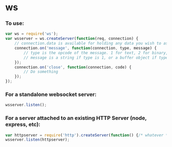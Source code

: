 ws
==

### To use:
```javascript
var ws = require('ws');
var wsserver = ws.createServer(function(req, connection) {
	// connection.data is available for holding any data you wish to associate with a certain WebSocket connection
	connection.on('message', function(connection, type, message) {
		// type is the opcode of the message. 1 for text, 2 for binary, etc
		// message is a string if type is 1, or a buffer object if type is 2
	});
	connection.on('close', function(connection, code) {
		// Do something
	});
});
```

### For a standalone websocket server:
```javascript
wsserver.listen();
```

### For a server attached to an existing HTTP Server (node, express, etc):
```javascript
var httpserver = require('http').createServer(function() {/* whatever */});
wsserver.listen(httpserver);
```